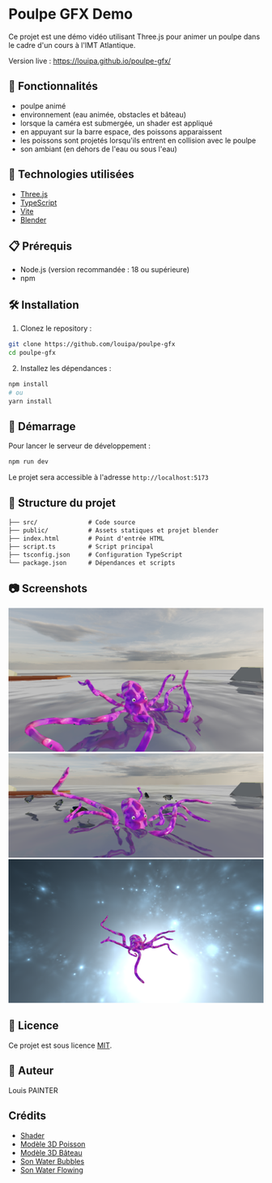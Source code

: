 # Poulpe GFX Demo

Ce projet est une démo vidéo utilisant Three.js pour animer un poulpe dans le cadre d'un cours à l'IMT Atlantique.

Version live : https://louipa.github.io/poulpe-gfx/

## 🐙 Fonctionnalités

- poulpe animé
- environnement (eau animée, obstacles et bâteau)
- lorsque la caméra est submergée, un shader est appliqué
- en appuyant sur la barre espace, des poissons apparaissent
- les poissons sont projetés lorsqu'ils entrent en collision avec le poulpe
- son ambiant (en dehors de l'eau ou sous l'eau)

## 🚀 Technologies utilisées

- [Three.js](https://threejs.org/)
- [TypeScript](https://www.typescriptlang.org/)
- [Vite](https://vitejs.dev/)
- [Blender](https://www.blender.org/)

## 📋 Prérequis

- Node.js (version recommandée : 18 ou supérieure)
- npm

## 🛠️ Installation

1. Clonez le repository :

```bash
git clone https://github.com/louipa/poulpe-gfx
cd poulpe-gfx
```

2. Installez les dépendances :

```bash
npm install
# ou
yarn install
```

## 🚀 Démarrage

Pour lancer le serveur de développement :

```bash
npm run dev
```

Le projet sera accessible à l'adresse `http://localhost:5173`

## 📁 Structure du projet

```
├── src/              # Code source
├── public/           # Assets statiques et projet blender
├── index.html        # Point d'entrée HTML
├── script.ts         # Script principal
├── tsconfig.json     # Configuration TypeScript
└── package.json      # Dépendances et scripts
```

## 📷 Screenshots

![Pieuvre](/screenshots/octopus.png)
![Pieuvre avec les poissons](/screenshots/fish.png)
![Pieuvre sous l'eau](/screenshots/underwater.png)

## 📝 Licence

Ce projet est sous licence [MIT](LICENSE.md).

## 👥 Auteur

Louis PAINTER

## Crédits

- [Shader](https://www.shadertoy.com/view/ltycRm)
- [Modèle 3D Poisson](https://www.turbosquid.com/3d-models/fish-max-free/1126988)
- [Modèle 3D Bâteau](https://www.turbosquid.com/3d-models/3d-cartoon-ship-model-1745776)
- [Son Water Bubbles](https://pixabay.com/sound-effects/water-bubbles-257594/)
- [Son Water Flowing](https://pixabay.com/sound-effects/water-flowing-sound-327661/)
